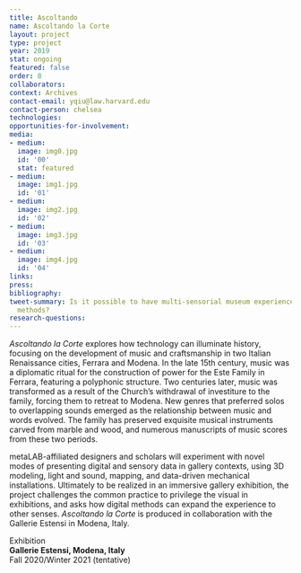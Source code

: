 ```yaml
---
title: Ascoltando
name: Ascoltando la Corte
layout: project
type: project
year: 2019
stat: ongoing
featured: false
order: 8
collaborators: 
context: Archives
contact-email: yqiu@law.harvard.edu
contact-person: chelsea
technologies: 
opportunities-for-involvement: 
media:
- medium: 
  image: img0.jpg
  id: '00'
  stat: featured
- medium: 
  image: img1.jpg
  id: '01'
- medium: 
  image: img2.jpg
  id: '02'
- medium: 
  image: img3.jpg
  id: '03'
- medium: 
  image: img4.jpg
  id: '04'
links: 
press: 
bibliography: 
tweet-summary: Is it possible to have multi-sensorial museum experience through digital
  methods?
research-questions: 
---
```


*Ascoltando la Corte* explores how technology can illuminate history, focusing on the development of music and craftsmanship in two Italian Renaissance cities, Ferrara and Modena. In the late 15th century, music was a diplomatic ritual for the construction of power for the Este Family in Ferrara, featuring a polyphonic structure. Two centuries later, music was transformed as a result of the Church’s withdrawal of investiture to the family, forcing them to retreat to Modena. New genres that preferred solos to overlapping sounds emerged as the relationship between music and words evolved. The family has preserved exquisite musical instruments carved from marble and wood, and numerous manuscripts of music scores from these two periods.

metaLAB-affiliated designers and scholars will experiment with novel modes of presenting digital and sensory data in gallery contexts, using 3D modeling, light and sound, mapping, and data-driven mechanical installations. Ultimately to be realized in an immersive gallery exhibition, the project challenges the common practice to privilege the visual in exhibitions, and asks how digital methods can expand the experience to other senses. *Ascoltando la Corte* is produced in collaboration with the Gallerie Estensi in Modena, Italy.


Exhibition<br />
**Gallerie Estensi, Modena, Italy**<br />
Fall 2020/Winter 2021 (tentative)


